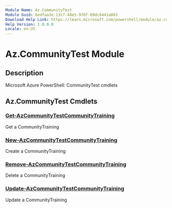 ```yaml
---
Module Name: Az.CommunityTest
Module Guid: 6edfaa3e-13c7-48e5-976f-69dc8441a883
Download Help Link: https://learn.microsoft.com/powershell/module/az.communitytest
Help Version: 1.0.0.0
Locale: en-US
---
```


# Az.CommunityTest Module
## Description
Microsoft Azure PowerShell: CommunityTest cmdlets

## Az.CommunityTest Cmdlets
### [Get-AzCommunityTestCommunityTraining](Get-AzCommunityTestCommunityTraining.md)
Get a CommunityTraining

### [New-AzCommunityTestCommunityTraining](New-AzCommunityTestCommunityTraining.md)
Create a CommunityTraining

### [Remove-AzCommunityTestCommunityTraining](Remove-AzCommunityTestCommunityTraining.md)
Delete a CommunityTraining

### [Update-AzCommunityTestCommunityTraining](Update-AzCommunityTestCommunityTraining.md)
Update a CommunityTraining


